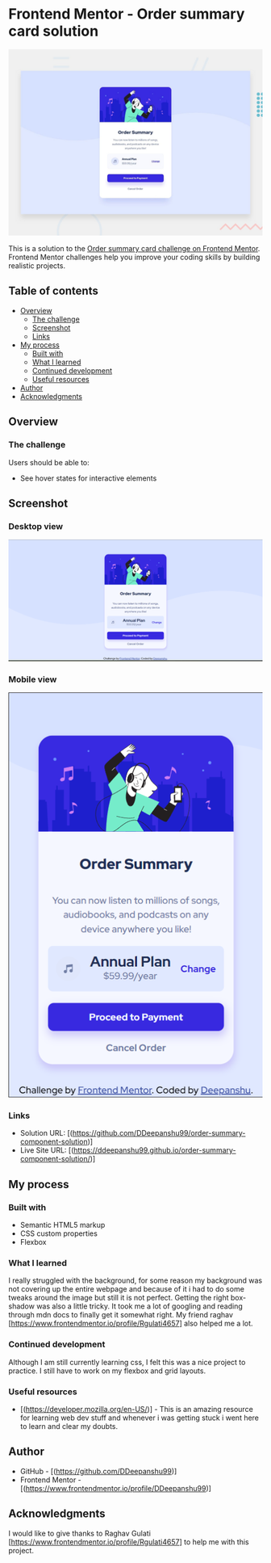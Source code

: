 # Frontend Mentor - Order summary card solution
![Design preview for the Order summary component coding challenge](./design/desktop-preview.jpg)

This is a solution to the [Order summary card challenge on Frontend Mentor](https://www.frontendmentor.io/challenges/order-summary-component-QlPmajDUj). Frontend Mentor challenges help you improve your coding skills by building realistic projects. 

## Table of contents

- [Overview](#overview)
  - [The challenge](#the-challenge)
  - [Screenshot](#screenshot)
  - [Links](#links)
- [My process](#my-process)
  - [Built with](#built-with)
  - [What I learned](#what-i-learned)
  - [Continued development](#continued-development)
  - [Useful resources](#useful-resources)
- [Author](#author)
- [Acknowledgments](#acknowledgments)

## Overview

### The challenge

Users should be able to:

- See hover states for interactive elements

## Screenshot
### Desktop view
![](Screenshot-desktop.png)
### Mobile view
![](Screenshot-mobile.png)

### Links

- Solution URL: [(https://github.com/DDeepanshu99/order-summary-component-solution)]
- Live Site URL: [(https://ddeepanshu99.github.io/order-summary-component-solution/)]

## My process

### Built with

- Semantic HTML5 markup
- CSS custom properties
- Flexbox

### What I learned

I really struggled with the background, for some reason my background was not covering up the entire webpage and because of it i had to do some tweaks around the image but still it is not perfect. Getting the right box-shadow was also a little tricky. It took me a lot of googling and reading through mdn docs to finally get it somewhat right.
My friend raghav [https://www.frontendmentor.io/profile/Rgulati4657] also helped me a lot.

### Continued development

Although I am still currently learning css, I felt this was a nice project to practice. I still have to work on my flexbox and grid layouts. 

### Useful resources

- [(https://developer.mozilla.org/en-US/)] - This is an amazing resource for learning web dev stuff and whenever i was getting stuck i went here to learn and clear my doubts.

## Author

- GitHub - [(https://github.com/DDeepanshu99)]
- Frontend Mentor - [(https://www.frontendmentor.io/profile/DDeepanshu99)]

## Acknowledgments

I would like to give thanks to Raghav Gulati [https://www.frontendmentor.io/profile/Rgulati4657] to help me with this project.

